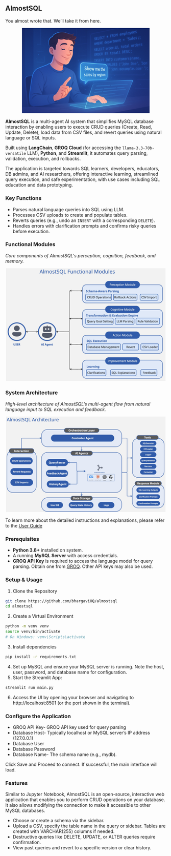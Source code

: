 ## AlmostSQL
You almost wrote that. We’ll take it from here. 
<p align="center">
  <img src="https://github.com/bhargaviHQ/almostsql/blob/main/assets/images/title.png" width="400" />
</p>


**AlmostSQL** is a multi-agent AI system that simplifies MySQL database interaction by enabling users to execute CRUD queries (Create, Read, Update, Delete), load data from CSV files, and revert queries using natural language or SQL inputs.  

Built using **LangChain**, **GROQ Cloud** (for accessing the `llama-3.3-70b-versatile` LLM), **Python**, and **Streamlit**, it automates query parsing, validation, execution, and rollbacks.

The application is targeted towards SQL learners, developers, educators, DB admins, and AI researchers, offering interactive learning, streamlined query execution, and safe experimentation, with use cases including SQL education and data prototyping.

### Key Functions

- Parses natural language queries into SQL using LLM.  
- Processes CSV uploads to create and populate tables.  
- Reverts queries (e.g., undo an `INSERT` with a corresponding `DELETE`).  
- Handles errors with clarification prompts and confirms risky queries before execution.

### Functional Modules
*Core components of AlmostSQL's perception, cognition, feedback, and memory.*
<p align="center">
  <img src="https://github.com/bhargaviHQ/almostsql/blob/main/assets/images/modules.jpg" width="500" />
</p>

### System Architecture
*High-level architecture of AlmostSQL’s multi-agent flow from natural language input to SQL execution and feedback.*
<p align="center">
  <img src="https://github.com/bhargaviHQ/almostsql/blob/main/assets/images/architecture.jpg" width="500" />
</p>

To learn more about the detailed instructions and explanations, please refer to the [User Guide](https://github.com/bhargaviHQ/almostsql/blob/main/USER_GUIDE.md)

### Prerequisites
- **Python 3.8+** installed on system.
- A running **MySQL Server** with access credentials.
- **GROQ API Key** is required to access the language model for query parsing. Obtain one from [GROQ](https://groq.com). Other API keys may also be used.

### Setup & Usage

1. Clone the Repository


```bash
git clone https://github.com/bhargaviHQ/almostsql
cd almostsql
```
2. Create a Virtual Environment


```bash
python -m venv venv
source venv/bin/activate
# On Windows: venv\Scripts\activate
```

3.  Install dependencies

   ```bash
   pip install -r requirements.txt
   ```
4. Set up MySQL and ensure your MySQL server is running. Note the host, user, password, and database name for configuration.  
5. Start the Streamlit App:
```bash
streamlit run main.py
```
6. Access the UI by opening your browser and navigating to http://localhost:8501 (or the port shown in the terminal).

### Configure the Application
- GROQ API Key- GROQ API key used for query parsing
- Database Host- Typically localhost or MySQL server’s IP address (127.0.0.1)
- Database User
- Database Password
- Database Name- The schema name (e.g., mydb). 

Click Save and Proceed to connect. If successful, the main interface will load.

###  Features
Similar to Jupyter Notebook, AlmostSQL is an open-source, interactive web application that enables you to perform CRUD operations on your database. It also allows modifying the connection to make it accessible to other MySQL databases.

- Choose or create a schema via the sidebar.
- Upload a CSV, specify the table name in the query or sidebar. Tables are created with VARCHAR(255) columns if needed.
- Destructive queries like DELETE, UPDATE, or ALTER queries require confirmation.
- View past queries and revert to a specific version or clear history.
